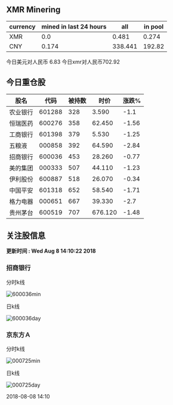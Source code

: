 ## XMR Minering

|currency|mined in last 24 hours|all|in pool|
|---|---|---|---|
|XMR|0.0|0.481|0.274|
|CNY|0.174|338.441|192.82|

今日美元对人民币 6.83	今日xmr对人民币702.92


## 今日重仓股 

|股名|代码|被持数|时价|涨跌%|
|---|---|---|---|---|
|农业银行|601288|328|3.590|-1.1|
|恒瑞医药|600276|358|62.450|-1.56|
|工商银行|601398|379|5.530|-1.25|
|五粮液|000858|392|64.590|-2.84|
|招商银行|600036|453|28.260|-0.77|
|美的集团|000333|507|44.110|-1.23|
|伊利股份|600887|518|26.070|-0.34|
|中国平安|601318|652|58.540|-1.71|
|格力电器|000651|667|39.330|-2.7|
|贵州茅台|600519|707|676.120|-1.48|

## 关注股信息
**更新时间 : Wed Aug  8 14:10:22 2018**
### 招商银行 
分时k线

![600036min](http://image.sinajs.cn/newchart/min/n/sh600036.gif)

日k线

![600036day](http://image.sinajs.cn/newchart/daily/n/sh600036.gif)

### 京东方Ａ 
分时k线

![000725min](http://image.sinajs.cn/newchart/min/n/sz000725.gif)

日k线

![000725day](http://image.sinajs.cn/newchart/daily/n/sz000725.gif)

2018-08-08 14:10